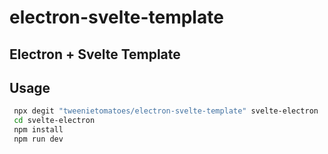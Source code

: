 # electron-svelte-template

## Electron + Svelte Template

## Usage

```bash
 npx degit "tweenietomatoes/electron-svelte-template" svelte-electron
 cd svelte-electron
 npm install
 npm run dev
```
